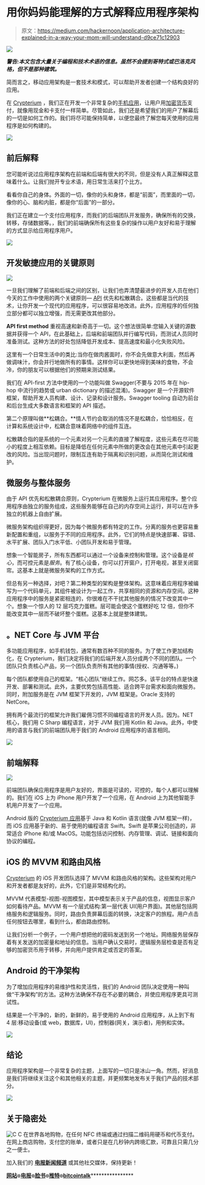 # 用你妈妈能理解的方式解释应用程序架构

> 原文：<https://medium.com/hackernoon/application-architecture-explained-in-a-way-your-mom-will-understand-d9ce71c12903>

![](img/8883819f3c88f03cb051e203a5c9d5d5.png)

***警告:本文包含大量关于编程和技术术语的信息。虽然不会提到哥特式或巴洛克风格，但不是那种建筑。***

简而言之，移动应用架构是一套技术和模式，可以帮助开发者创建一个结构良好的应用。

在 [Crypterium](http://crypterium.com) ，我们正在开发一个非常复杂的[手机应用](https://crypterium.com/install)，让用户用[加密货币](https://hackernoon.com/tagged/cryptocurrency)支付，就像用现金和卡支付一样简单。尽管如此，我们还是希望我们的用户了解幕后的一切是如何工作的。我们将尽可能保持简单，以便您最终了解您每天使用的应用程序是如何构建的。

![](img/a6ff8413facd5fd4a1de332291667df5.png)

## 前后解释

您可能听说过应用程序架构在前端和后端有很大的不同，但是没有人真正解释这意味着什么。让我们抛开专业术语，用日常生活来打个比方。

看看你自己的身体。外面的一切，像你的头和身体，都是“前面”，而里面的一切，像你的心、脑和内脏，都是你“后面”的一部分。

我们正在建立一个支付应用程序，而我们的后端团队开发服务，确保所有的交换，转移，存储数据等。，我们的前端确保所有这些复杂的操作以用户友好和易于理解的方式显示给应用程序用户。

![](img/a6ff8413facd5fd4a1de332291667df5.png)

## 开发敏捷应用的关键原则

[![](img/74ec2e7a1d756ad018e802ed25d4998a.png)](https://crypterium.com/install)

一旦我们理解了前端和后端之间的区别，让我们也弄清楚最进步的开发人员在他们今天的工作中使用的两个关键原则— [API](https://hackernoon.com/tagged/api) 优先和松散耦合。这些都是当代的技术，让你开发一个现代的应用程序，可以很容易地改进。此外，应用程序的任何独立部分都可以独立增强，而无需更改其他部分。

**API first method** 重视高速和新奇高于一切。这个想法很简单:您输入关键的源数据并获得一个 API，在此基础上，后端和前端团队并行编写代码，而测试人员同时准备测试。这种方法的好处包括降低开发成本、提高速度和最小化失败风险。

这里有一个日常生活中的类比:当你在做肉酱面时，你不会先做意大利面，然后再做调味汁，你会并行地做所有的事情。这样你可以更快地得到美味的食物，不会冷，你的朋友可以根据他们的预期来测试结果。

我们在 API-first 方法中使用的一个功能叫做 Swagger(不要与 2015 年在 hip-hop 中流行的趋势或 urban dictionary 的描述混淆)。Swagger 是一个开源软件框架，帮助开发人员构建、设计、记录和设计服务。Swagger tooling 自动为前台和后台生成大多数语言和框架的 API 描述。

第二个原理叫做**松耦合。**情人节约会取消的情况不是松耦合，恰恰相反，在计算和系统设计中，松耦合意味着网络中的组件互连。

松散耦合指的是系统的一个元素对另一个元素的直接了解程度，这些元素在尽可能小的程度上相互依赖。目标是降低在任何元素中所做的更改会在其他元素中引起更改的风险。当出现问题时，限制互连有助于隔离和识别问题，从而简化测试和维护。

## 微服务与整体服务

由于 API 优先和松散耦合原则，Crypterium 在微服务上运行其应用程序。整个应用程序由独立的服务组成，这些服务能够在自己的内存空间上运行，并可以在许多独立的机器上自由扩展。

微服务架构组织得更好，因为每个微服务都有特定的工作。分离的服务也更容易重新配置和重组，以服务于不同的应用程序。此外，它们的特点是快速部署、容错、水平扩展、团队入门水平低、小团队开发和易于管理。

想象一个智能房子，所有东西都可以通过一个设备来控制和管理。这个设备是*核心*，而可控元素是*服务*。有了核心设备，你可以打开窗户，打开电视，甚至关闭窗帘。这基本上就是微服务架构的工作方式。

但总有另一种选择，对吧？第二种类型的架构是整体架构。这意味着应用程序被编写为一个代码单元，其组件被设计为一起工作，共享相同的资源和内存空间。这种应用程序中的服务是紧密相连的，你很难在不干扰其他服务的情况下改变其中一个。想象一个惊人的 12 层巧克力蛋糕。层可能会使这个蛋糕好吃 12 倍，但你不能改变其中一层而不破坏整个蛋糕。这基本上就是整体建筑。

## 。NET Core 与 JVM 平台

多功能应用程序，如手机钱包，通常有数百种不同的服务。为了使工作更加结构化，在 Crypterium，我们决定将我们的后端开发人员分成两个不同的团队。一个团队只负责核心产品，另一个团队负责所有其他的事情(授权、沟通等等。)

每个团队都使用自己的框架。“核心团队”继续工作。网芯多。该平台的特点是快速开发、部署和测试。此外，主要优势包括高性能、适合跨平台需求和面向微服务。同时，附加服务是在 JVM 框架下开发的，JVM 框架是。Oracle 支持的 NetCore。

拥有两个最流行的框架允许我们雇佣习惯不同编程语言的开发人员。因为。NET 核心，我们用 C Sharp 编程语言，对于 JVM 我们用 Kotlin 和 Java。此外，中使用的语言与我们的前端团队用于我们的 Android 应用程序的语言相同。

![](img/a6ff8413facd5fd4a1de332291667df5.png)

## 前端解释

[![](img/564e6dbd92c4198ed508097615438542.png)](https://crypterium.com/install)

前端团队确保应用程序是用户友好的，界面是可读的，可控的，每个人都可以理解的。我们在 iOS 上为 iPhone 用户开发了一个应用，在 Android 上为其他智能手机用户开发了一个应用。

Android 版的 [Crypterium 应用](https://crypterium.com/install)基于 Java 和 Kotlin 语言(就像 JVM 框架一样)，而 iOS 应用基于新的、易于使用的编程语言 Swift。Swift 是苹果公司创造的，非常适合 iPhone 和/或 MacOS。功能包括访问控制、内存管理、调试、链接和面向协议的编程。

## iOS 的 MVVM 和路由风格

[Crypterium](http://crypterium.com) 的 iOS 开发团队选择了 MVVM 和路由风格的架构。这些架构对用户和开发者都是友好的，此外，它们是非常结构化的。

MVVM 代表模型-视图-视图模型，其中模型表示关于产品的信息，视图显示客户如何看待产品。MVVM 有一个层式结构:第一层代表 UI(用户界面)。其他层包括网络服务和逻辑服务。同时，路由负责屏幕后面的转换，决定客户的旅程。用户点击任何按钮去哪里，看到什么，都由路由控制。

让我们分析一个例子，一个用户想把他的密码发送到另一个地址。网络服务层保存着有关发送的加密量和地址的信息。当用户确认交易时，逻辑服务层检查是否有足够的加密货币用于转移，并向用户提供肯定或否定的答案。

## Android 的干净架构

为了增加应用程序的易维护性和灵活性，我们的 Android 团队决定使用一种叫做“干净架构”的方法。这种方法确保不存在不必要的耦合，并使应用程序更具可测试性。

结果是一个干净的，新的，新鲜的，易于使用的 Android 应用程序，从上到下有 4 层:移动设备(或 web，数据库，UI)，控制器(网关，演示者)，用例和实体。

[![](img/a6ff8413facd5fd4a1de332291667df5.png)](http://crypterium.com)

## 结论

应用程序架构是一个非常复杂的主题，上面写的一切只是冰山一角。然而，好消息是我们将继续关注这个和其他相关的主题，并更频繁地发布关于我们产品的技术部分。

[![](img/289e6090766d26b72599947dce6547bd.png)](http://crypterium.com)

## 关于隐密处

![C](img/7e60f7f0952ea2e237396799662b5c00.png) C 在世界各地购物，在任何 NFC 终端或通过扫描二维码用硬币和代币支付。在网上商店购物，支付您的账单，或者只是在几秒钟内跨境汇款，可靠且只需几分之一便士。

加入我们的 [**电报新闻频道**](https://t.me/crypterium_en) 或其他社交媒体，保持更新！

[**网站**](http://crypterium.com)**๏**[**电报**](https://t.me/crypterium)**๏**[**脸书**](https://www.facebook.com/pg/crypterium.org)**๏**[**推特**](https://twitter.com/crypterium)**๏**[**bitcointalk**](https://bitcointalk.org/index.php?topic=2214098.0)****************